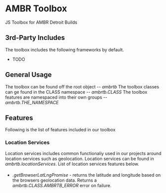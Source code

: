# AMBR Toolbox
JS Toolbox for AMBR Detroit Builds

## 3rd-Party Includes
The toolbox includes the following frameworks by default.
* TODO

## General Usage
The toolbox can be found off the root object -- *ambrtb*
The toolbox classes can ge found in the CLASS namespace -- *ambrtb.CLASS*
The toolbox features are namespaced into their own groups -- *ambrtb.THE_NAMESPACE*

## Features
Following is the list of features included in our toolbox

### Location Services
Location services includes common functionaliy used in our projects around location services such as geolocation.  Location services can be found in *ambrtb.locationServices*.  List of location services features below.

####
* *.getBrowserLatLngPromise* - returns the latitude and longitude based on the browsers geolocation data.  Returns a *ambrtb.CLASS.AMBRTB_ERROR* error on failure.